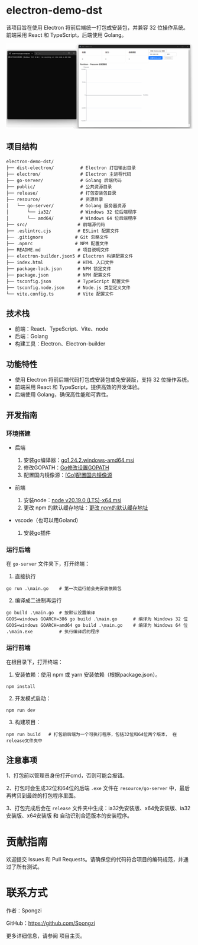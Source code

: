 # electron-demo-dst

该项目旨在使用 Electron 将前后端统一打包成安装包，并兼容 32 位操作系统。前端采用 React 和 TypeScript，后端使用 Golang。

![](./assets/effect.gif)

## 项目结构

```plaintext
electron-demo-dst/
├── dist-electron/          # Electron 打包输出目录
├── electron/               # Electron 主进程代码
├── go-server/              # Golang 后端代码
├── public/                 # 公共资源目录
├── release/                # 打包安装包目录
├── resource/               # 资源目录
│   └── go-server/          # Golang 服务器资源
│       └── ia32/  			# Windows 32 位后端程序
│       └── amd64/  		# Windows 64 位后端程序
├── src/                   # 前端源代码
├── .eslintrc.cjs          # ESLint 配置文件
├── .gitignore            # Git 忽略文件
├── .npmrc                # NPM 配置文件
├── README.md              # 项目说明文件
├── electron-builder.json5 # Electron 构建配置文件
├── index.html             # HTML 入口文件
├── package-lock.json      # NPM 锁定文件
├── package.json           # NPM 配置文件
├── tsconfig.json          # TypeScript 配置文件
├── tsconfig.node.json     # Node.js 类型定义文件
└── vite.config.ts         # Vite 配置文件
```

## 技术栈
- 前端：React、TypeScript、Vite、node
- 后端：​Golang
- 构建工具：​Electron、Electron-builder

## 功能特性
- 使用 Electron 将前后端代码打包成安装包或免安装版，支持 32 位操作系统。
- 前端采用 React 和 TypeScript，提供高效的开发体验。
- 后端使用 Golang，确保高性能和可靠性。

## 开发指南

### 环境搭建

- 后端
  1. 安装go编译器：[go1.24.2.windows-amd64.msi](https://go.dev/dl/go1.24.2.windows-amd64.msi)
  2. 修改GOPATH：[Go修改设置GOPATH](https://blog.csdn.net/feikillyou/article/details/109767375)
  3. 配置国内镜像源：[[Go]配置国内镜像源](https://blog.csdn.net/malu_record/article/details/133820642)

- 前端
  1. 安装node：[node v20.19.0 (LTS)-x64.msi](https://nodejs.org/dist/v20.19.0/node-v20.19.0-x64.msi)
  2. 更改 npm 的默认缓存地址：[更改 npm的默认缓存地址](https://blog.csdn.net/qq_34004088/article/details/134304547)
- vscode（也可以用Goland）
  1. 安装go插件

### 运行后端

在 `go-server` 文件夹下，打开终端：

1. 直接执行

```
go run .\main.go	# 第一次运行前会先安装依赖包
```

2. 编译成二进制再运行

```
go build .\main.go 	# 按默认设置编译
GOOS=windows GOARCH=386 go build .\main.go		# 编译为 Windows 32 位
GOOS=windows GOARCH=amd64 go build .\main.go	# 编译为 Windows 64 位
.\main.exe			# 执行编译后的程序
```

### 运行前端

在根目录下，打开终端：

1. 安装依赖：使用 npm 或 yarn 安装依赖（根据package.json）。
```nodejs
npm install
```
2. 开发模式启动：
```nodejs
npm run dev
```

3. 构建项目：
```nodejs
npm run build	# 打包前后端为一个可执行程序，包括32位和64位两个版本， 在release文件夹中
```
## 注意事项

1、打包前以管理员身份打开cmd，否则可能会报错。

2、打包时会生成32位和64位的后端 `.exe`  文件在 `resource/go-server` 中，最后再拷贝到最终的打包程序里面。

3、打包完成后会在 `release` 文件夹中生成：ia32免安装版、x64免安装版、ia32安装版、x64安装版 和 自动识别合适版本的安装程序。

# 贡献指南

欢迎提交 Issues 和 Pull Requests。请确保您的代码符合项目的编码规范，并通过了所有测试。

# 联系方式
作者：Spongzi

GitHub：https://github.com/Spongzi

更多详细信息，请参阅 项目主页。
